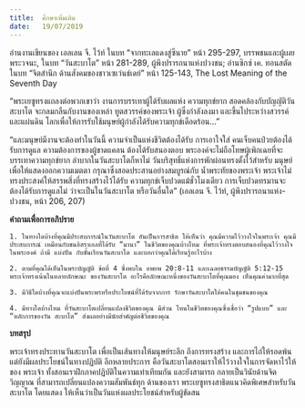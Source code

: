 ```yaml
---
title:  ศึกษาเพิ่มเติม
date:   19/07/2019
---
```


อ่านงานเขียนของ เอลเลน จี. ไว้ท์ ในบท “จากทะเลแดงสู่ซีนาย” หน้า 295-297, บรรพชนและผู้เผยพระวจนะ, ในบท “วันสะบาโต” หน้า 281-289, ผู้พึงปรารถนาแห่งปวงชน; อ่านซิกซ์ เค. ทอนสตัด ในบท “จิตสำนึก ด้านสังคมของชาวเซเว่นธ์เดย์” หน้า 125-143, The Lost Meaning of the Seventh Day

“พระเยซูทรงแถลงต่อพวกเขาว่า งานการบรรเทาผู้ได้รับผลแห่ง ความทุกข์ยาก สอดคล้องกับบัญญัติวันสะบาโต จะกลมกลืนกับงานของเหล่า ทูตสวรรค์ของพระเจ้า ผู้ซึ่งกำลังลงมา และขึ้นไประหว่างสวรรค์ และแผ่นดิน โลกเพื่อให้การรับใช้มนุษย์ผู้กำลังได้รับความทุกข์เดือดร้อน...”

“และมนุษย์มีงานจะต้องทำในวันนี้ ความจำเป็นแห่งชีวิตต้องได้รับ การเอาใจใส่ คนเจ็บคนป่วยต้องได้รับการดูแล ความต้องการของผู้ขาดแคลน ต้องได้รับสนองตอบ พระองค์จะไม่ถือโทษผู้เพิกเฉยที่จะบรรเทาความทุกข์ยาก ลำบากในวันสะบาโตก็หาไม่ วันบริสุทธิ์แห่งการพักผ่อนทรงตั้งไว้สำหรับ มนุษย์ เพื่อให้แสดงออกความเมตตา กรุณาซึ่งสอดประสานอย่างสมบูรณ์กับ น้ำพระทัยของพระเจ้า พระเจ้าไม่ทรงประสงค์ให้สรรพสิ่งที่ทรงสร้างไว้ได้รับ ความทุกข์เจ็บปวดแม้ชั่วโมงเดียว การเจ็บปวดทรมานจะต้องได้รับการดูแลไม่ ว่าจะเป็นในวันสะบาโต หรือวันอื่นใด” (เอลเลน จี. ไว้ท์, ผู้พึงปรารถนาแห่ง- ปวงชน, หน้า 206, 207)

**คำถามเพื่อการอภิปราย**

`1. ในทางใดบ้างที่คุณมีประสบการณ์ในวันสะบาโต อันเป็นการสาธิต ให้เห็นว่า คุณมีความไว้วางใจในพระเจ้า คุณมีประสบการณ์ เหมือนกับชนอิสราเอลที่ได้รับ “มานา” ในชีวิตของคุณบ้างไหม ที่พระเจ้าทรงตอบสนองที่คุณไว้วางใจในพระองค์ ถ้ามี แบ่งปัน กับชั้นเรียนวันสะบาโต และบอกว่าคุณได้เรียนรู้อะไรบ้าง`

`2. ตามที่คุณได้เห็นในพระบัญญัติ ข้อที่ 4 ซึ่งพบใน อพยพ 20:8-11 และเฉลยธรรมบัญญัติ 5:12-15 พระเจ้าทรงเน้นในหลายลักษณะ ของวันสะบาโต อะไรคือลักษณะหนึ่งของวันสะบาโตที่คุณมอง เห็นคุณค่ามากที่สุด`

`3. มีวิธีใดบ้างที่คุณจะแบ่งปันพระพรหรือประโยชน์ที่ได้รับจากการ รักษาวันสะบาโตให้คนในชุมชนของคุณ`

`4. มีทางใดบ้างไหม ที่วันสะบาโตเปลี่ยนแปลงชีวิตของคุณ มีส่วน ไหนในชีวิตของคุณซึ่งเชื่อว่า “รูปแบบ” และ “หลักการของวัน สะบาโต” ส่งผลอย่างมีนัยสำคัญต่อชีวิตของคุณ`

**บทสรุป**

พระเจ้าทรงประทานวันสะบาโต เพื่อเป็นเส้นทางให้มนุษย์ระลึก ถึงการทรงสร้าง และการไถ่ให้รอดพ้น แต่ยังมีผลประโยชน์ในทางปฏิบัติ อีกหลายประการ คือวันสะบาโตสอนเราให้ไว้วางใจในการจัดหาไว้ให้ของ พระเจ้า ทั้งสอนเราฝึกภาคปฏิบัติในความเท่าเทียมกัน และยังสามารถ กลายเป็นวินัยด้านจิตวิญญาณ ที่สามารถเปลี่ยนแปลงความสัมพันธ์ทุก ด้านของเรา พระเยซูทรงสาธิตแนวคิดพิเศษสำหรับวันสะบาโต โดยแสดง ให้เห็นว่าเป็นวันแห่งผลประโยชน์สำหรับผู้ขัดสน